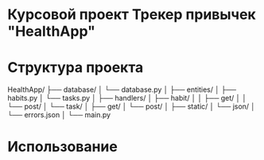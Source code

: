 # Курсовой проект Трекер привычек "HealthApp"

# Структура проекта

HealthApp/
├── database/
│   └── database.py
│
├── entities/
│   ├── habits.py
│   └── tasks.py
│
├── handlers/
│   ├── habit/
│   │   ├── get/
│   │   └── post/
│   └── task/
│       ├── get/
│       └── post/
│
├── static/
│   └── json/
│       └── errors.json
│
└── main.py



# Использование
